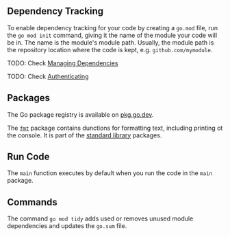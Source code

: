 
## Dependency Tracking

To enable dependency tracking for your code by creating a `go.mod` file, run the `go mod init` command, giving it the name of the module your code will be in.
The name is the module's module path.
Usually, the module path is the repository location where the code is kept, e.g. `github.com/mymodule`.

TODO: Check [Managing Dependencies](https://go.dev/doc/modules/managing-dependencies#naming_module)

TODO: Check [Authenticating](https://go.dev/ref/mod#authenticating)

## Packages

The Go package registry is available on [pkg.go.dev](https://pkg.go.dev/).

The [`fmt`](https://pkg.go.dev/fmt) package contains dunctions for formatting text, including printing ot the console.
It is part of the [standard library](https://pkg.go.dev/std) packages.

## Run Code

The `main` function executes by default when you run the code in the `main` package.

## Commands

The command `go mod tidy` adds used or removes unused module dependencies and updates the `go.sum` file.
